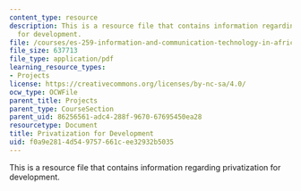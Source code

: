 ```yaml
---
content_type: resource
description: This is a resource file that contains information regarding privatization
  for development.
file: /courses/es-259-information-and-communication-technology-in-africa-spring-2006/f0a9e2814d549757661cee32932b5035_MITES_259S06_Brobbery.pdf
file_size: 637713
file_type: application/pdf
learning_resource_types:
- Projects
license: https://creativecommons.org/licenses/by-nc-sa/4.0/
ocw_type: OCWFile
parent_title: Projects
parent_type: CourseSection
parent_uid: 86256561-adc4-288f-9670-67695450ea28
resourcetype: Document
title: Privatization for Development
uid: f0a9e281-4d54-9757-661c-ee32932b5035
---
```

This is a resource file that contains information regarding privatization for development.